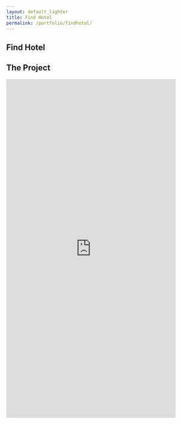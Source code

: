 ```yaml
---
layout: default_lighter
title: Find Hotel
permalink: /portfolio/findhotel/
---
```


<main id="main">
	<section class="content conteiner-half">
		<div class="conteiner">
			<h1>Find Hotel</h1>
			<!-- <p>Grendene is a Brazilian company manufacturing shoes whose majority shareholder is Alexandre Grendene Bartelle and in 2013 was the largest exporter of footwear in Brazil.</p> -->
		</div>
	</section>
	<section class="content">
		<div class="conteiner">
			<h2>The Project</h2>
			<!-- <p><strong>Roles:</strong> UI Design and Front-End.</p> -->
			<!-- <p>This project was made with Stylus, Cake and NodeJS</p> -->
			<div class="box alt">
				<!-- <span class="image fit"><img src="{{ site.url }}images/findhotel.png" alt="" /> -->
				<iframe src="https://marvelapp.com/ih291h?emb=1" width="452" height="901" allowTransparency="true" frameborder="0"></iframe>
			</div>
			<!-- <p><a href="http://www.grendenekids.com.br" target="_blank" class="button special">View Website</a></p> -->
		</div>
	</section>
</main>